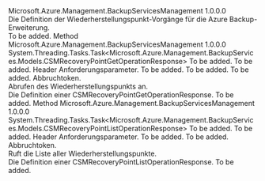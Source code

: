 <Type Name="IRecoveryPointOperations" FullName="Microsoft.Azure.Management.BackupServices.IRecoveryPointOperations">
  <TypeSignature Language="C#" Value="public interface IRecoveryPointOperations" />
  <TypeSignature Language="ILAsm" Value=".class public interface auto ansi abstract IRecoveryPointOperations" />
  <TypeSignature Language="DocId" Value="T:Microsoft.Azure.Management.BackupServices.IRecoveryPointOperations" />
  <TypeSignature Language="VB.NET" Value="Public Interface IRecoveryPointOperations" />
  <TypeSignature Language="F#" Value="type IRecoveryPointOperations = interface" />
  <AssemblyInfo>
    <AssemblyName>Microsoft.Azure.Management.BackupServicesManagement</AssemblyName>
    <AssemblyVersion>1.0.0.0</AssemblyVersion>
  </AssemblyInfo>
  <Interfaces />
  <Docs>
    <summary>
            Die Definition der Wiederherstellungspunkt-Vorgänge für die Azure Backup-Erweiterung.
            </summary>
    <remarks>To be added.</remarks>
  </Docs>
  <Members>
    <Member MemberName="GetAsync">
      <MemberSignature Language="C#" Value="public System.Threading.Tasks.Task&lt;Microsoft.Azure.Management.BackupServices.Models.CSMRecoveryPointGetOperationResponse&gt; GetAsync (string resourceGroupName, string resourceName, Microsoft.Azure.Management.BackupServices.Models.CustomRequestHeaders customRequestHeaders, string containerName, string itemName, string recoveryPointName, System.Threading.CancellationToken cancellationToken);" />
      <MemberSignature Language="ILAsm" Value=".method public hidebysig newslot virtual instance class System.Threading.Tasks.Task`1&lt;class Microsoft.Azure.Management.BackupServices.Models.CSMRecoveryPointGetOperationResponse&gt; GetAsync(string resourceGroupName, string resourceName, class Microsoft.Azure.Management.BackupServices.Models.CustomRequestHeaders customRequestHeaders, string containerName, string itemName, string recoveryPointName, valuetype System.Threading.CancellationToken cancellationToken) cil managed" />
      <MemberSignature Language="DocId" Value="M:Microsoft.Azure.Management.BackupServices.IRecoveryPointOperations.GetAsync(System.String,System.String,Microsoft.Azure.Management.BackupServices.Models.CustomRequestHeaders,System.String,System.String,System.String,System.Threading.CancellationToken)" />
      <MemberSignature Language="F#" Value="abstract member GetAsync : string * string * Microsoft.Azure.Management.BackupServices.Models.CustomRequestHeaders * string * string * string * System.Threading.CancellationToken -&gt; System.Threading.Tasks.Task&lt;Microsoft.Azure.Management.BackupServices.Models.CSMRecoveryPointGetOperationResponse&gt;" Usage="iRecoveryPointOperations.GetAsync (resourceGroupName, resourceName, customRequestHeaders, containerName, itemName, recoveryPointName, cancellationToken)" />
      <MemberType>Method</MemberType>
      <AssemblyInfo>
        <AssemblyName>Microsoft.Azure.Management.BackupServicesManagement</AssemblyName>
        <AssemblyVersion>1.0.0.0</AssemblyVersion>
      </AssemblyInfo>
      <ReturnValue>
        <ReturnType>System.Threading.Tasks.Task&lt;Microsoft.Azure.Management.BackupServices.Models.CSMRecoveryPointGetOperationResponse&gt;</ReturnType>
      </ReturnValue>
      <Parameters>
        <Parameter Name="resourceGroupName" Type="System.String" />
        <Parameter Name="resourceName" Type="System.String" />
        <Parameter Name="customRequestHeaders" Type="Microsoft.Azure.Management.BackupServices.Models.CustomRequestHeaders" />
        <Parameter Name="containerName" Type="System.String" />
        <Parameter Name="itemName" Type="System.String" />
        <Parameter Name="recoveryPointName" Type="System.String" />
        <Parameter Name="cancellationToken" Type="System.Threading.CancellationToken" />
      </Parameters>
      <Docs>
        <param name="resourceGroupName">To be added.</param>
        <param name="resourceName">To be added.</param>
        <param name="customRequestHeaders">
            Header Anforderungsparameter.
            </param>
        <param name="containerName">To be added.</param>
        <param name="itemName">To be added.</param>
        <param name="recoveryPointName">To be added.</param>
        <param name="cancellationToken">
            Abbruchtoken.
            </param>
        <summary>
            Abrufen des Wiederherstellungspunkts an.
            </summary>
        <returns>
            Die Definition einer CSMRecoveryPointGetOperationResponse.
            </returns>
        <remarks>To be added.</remarks>
      </Docs>
    </Member>
    <Member MemberName="ListAsync">
      <MemberSignature Language="C#" Value="public System.Threading.Tasks.Task&lt;Microsoft.Azure.Management.BackupServices.Models.CSMRecoveryPointListOperationResponse&gt; ListAsync (string resourceGroupName, string resourceName, Microsoft.Azure.Management.BackupServices.Models.CustomRequestHeaders customRequestHeaders, string containerName, string itemName, System.Threading.CancellationToken cancellationToken);" />
      <MemberSignature Language="ILAsm" Value=".method public hidebysig newslot virtual instance class System.Threading.Tasks.Task`1&lt;class Microsoft.Azure.Management.BackupServices.Models.CSMRecoveryPointListOperationResponse&gt; ListAsync(string resourceGroupName, string resourceName, class Microsoft.Azure.Management.BackupServices.Models.CustomRequestHeaders customRequestHeaders, string containerName, string itemName, valuetype System.Threading.CancellationToken cancellationToken) cil managed" />
      <MemberSignature Language="DocId" Value="M:Microsoft.Azure.Management.BackupServices.IRecoveryPointOperations.ListAsync(System.String,System.String,Microsoft.Azure.Management.BackupServices.Models.CustomRequestHeaders,System.String,System.String,System.Threading.CancellationToken)" />
      <MemberSignature Language="F#" Value="abstract member ListAsync : string * string * Microsoft.Azure.Management.BackupServices.Models.CustomRequestHeaders * string * string * System.Threading.CancellationToken -&gt; System.Threading.Tasks.Task&lt;Microsoft.Azure.Management.BackupServices.Models.CSMRecoveryPointListOperationResponse&gt;" Usage="iRecoveryPointOperations.ListAsync (resourceGroupName, resourceName, customRequestHeaders, containerName, itemName, cancellationToken)" />
      <MemberType>Method</MemberType>
      <AssemblyInfo>
        <AssemblyName>Microsoft.Azure.Management.BackupServicesManagement</AssemblyName>
        <AssemblyVersion>1.0.0.0</AssemblyVersion>
      </AssemblyInfo>
      <ReturnValue>
        <ReturnType>System.Threading.Tasks.Task&lt;Microsoft.Azure.Management.BackupServices.Models.CSMRecoveryPointListOperationResponse&gt;</ReturnType>
      </ReturnValue>
      <Parameters>
        <Parameter Name="resourceGroupName" Type="System.String" />
        <Parameter Name="resourceName" Type="System.String" />
        <Parameter Name="customRequestHeaders" Type="Microsoft.Azure.Management.BackupServices.Models.CustomRequestHeaders" />
        <Parameter Name="containerName" Type="System.String" />
        <Parameter Name="itemName" Type="System.String" />
        <Parameter Name="cancellationToken" Type="System.Threading.CancellationToken" />
      </Parameters>
      <Docs>
        <param name="resourceGroupName">To be added.</param>
        <param name="resourceName">To be added.</param>
        <param name="customRequestHeaders">
            Header Anforderungsparameter.
            </param>
        <param name="containerName">To be added.</param>
        <param name="itemName">To be added.</param>
        <param name="cancellationToken">
            Abbruchtoken.
            </param>
        <summary>
            Ruft die Liste aller Wiederherstellungspunkte.
            </summary>
        <returns>
            Die Definition einer CSMRecoveryPointListOperationResponse.
            </returns>
        <remarks>To be added.</remarks>
      </Docs>
    </Member>
  </Members>
</Type>